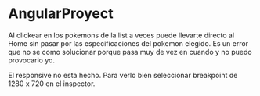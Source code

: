 # AngularProyect

Al clickear en los pokemons de la list a veces puede llevarte directo al Home sin pasar por las especificaciones del pokemon elegido.
Es un error que no se como solucionar porque pasa muy de vez en cuando y no puedo provocarlo yo. 

El responsive no esta hecho. Para verlo bien seleccionar breakpoint de 1280 x 720 en el inspector. 
